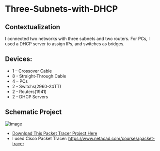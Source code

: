 # Three-Subnets-with-DHCP

## Contextualization
I connected two networks with three subnets and two routers. For PCs, I used a DHCP server to assign IPs, and switches as bridges.

## Devices:
- 1 – Crossover Cable
- 8 - Straight-Through Cable
- 4 – PCs
- 2 - Switchs(2960-24TT)
- 2 - Routers(1941)
- 2 - DHCP Servers

## Schematic Project
![image](https://github.com/KaikyM/Three-Subnets-with-DHCP/assets/127446435/fbbdccc1-5bf7-42f7-b628-7778119a8c20)
- [Download This Packet Tracer Project Here](Three-Subnets-with-DHCP.pkt)
- I used Cisco Packet Tracer: https://www.netacad.com/courses/packet-tracer
